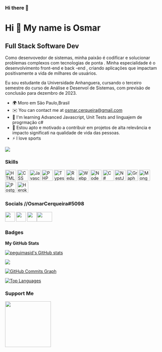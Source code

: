 ### Hi there 👋
Hi 👋 My name is Osmar
==========================

Full Stack Software Dev
-----------------------------

Como desenvovedor de sistemas, minha paixão é codificar e solucionar problemas complexos com tecnologias de ponta .
Minha especialidade é o desenvolvimento front-end e back -end , criando aplicações que impactam positivamente a vida de
milhares de usuários.

Eu sou estudante da Universidade Anhanguera, cursando o terceiro semestre do curso de Análise e Desenvol de Sistemas,
com previsão de conclusão para dezembro de 2023.

* 🌍 Moro em São Paulo,Brasil
* ✉️ You can contact me at [osmar.cerqueira@gmail.com](mailto:osmar.cerqueira@gmail.com)
* 🧠 I'm learning Advanced Javascript, Unit Tests and linguajem de progrmação c#
* 🤝 Estou apto e motivado a contribuir em projetos de alta relevância e impacto significati na qualidade de vida das
pessoas.
* ⚡ I love sports

<a href="https://github.com/osmar-tech" target="_blank" rel="noreferrer"><img
        src="https://img.shields.io/github/followers/peguimasid?logo=github&style=for-the-badge&color=3382ed&labelColor=171717" /></a>

### Skills

<p align="left">
    <a href="https://developer.mozilla.org/pt-BR/docs/Web/HTML" target="_blank" rel="noreferrer"><img
            src="https://img.shields.io/badge/HTML-239120?style=for-the-badge&logo=html5&logoColor=white" width="36"
            height="36" alt="HTML" /></a>
    <a href="https://developer.mozilla.org/en-US/docs/Web/CSS" target="_blank" rel="noreferrer"><img
            src="https://img.shields.io/badge/CSS-239120?&style=for-the-badge&logo=css3&logoColor=white" width="36"
            height="36" alt="CSS" /></a>
    <a href="https://developer.mozilla.org/en-US/docs/Web/JavaScript" target="_blank" rel="noreferrer"><img
            src="https://raw.githubusercontent.com/danielcranney/readme-generator/main/public/icons/skills/javascript-colored.svg"
            width="36" height="36" alt="Javascript" /></a>
    <a href="https://developer.mozilla.org/pt-BR/docs/Glossary/PHP" target="_blank" rel="noreferrer"><img
            src="https://img.shields.io/badge/PHP-777BB4?style=for-the-badge&logo=php&logoColor=white" width="36"
            height="36" alt="PHP" /></a>
    <a href="https://www.typescriptlang.org/" target="_blank" rel="noreferrer"><img
            src="https://raw.githubusercontent.com/danielcranney/readme-generator/main/public/icons/skills/typescript-colored.svg"
            width="36" height="36" alt="Typescript" /></<a hr/" target="_blank" rel="noreferrerps://mui.com/"
            target="_blank" rel="noreferrer" dme-generator/main/public/icons/skills/materialui-colored.svg" width="36"
            height="36" alt="Material UI" /></a>
    <a href="https://redux.js.org/" target="_blank" rel="noreferrer"><img
            src="https://raw.githubusercontent.com/danielcranney/readme-generator/main/public/icons/skills/redux-colored.svg"
            width="36" height="36" alt="Redux" /></a>
    <a href="https://webpack.js.org/" target="_blank" rel="noreferrer"><img
            src="https://raw.githubusercontent.com/danielcranney/readme-generator/main/public/icons/skills/webpack-colored.svg"
            width="36" height="36" alt="Webpack" /></a>
    <a href="https://nodejs.org/en/about" target="_blank" rel="noreferrer"><img
            src="https://raw.githubusercontent.com/danielcranney/readme-generator/main/public/icons/skills/nodejs-colored.svg"
            width="36" height="36" alt="NodeJS" /></a>
    <a href="https://learn.microsoft.com/pt-br/dotnet/csharp/" target="_blank" rel="noreferrer"><img
            src="https://img.shields.io/badge/C%23-239120?style=for-the-badge&logo=c-sharp&logoColor=white" width="36"
            height="36" alt="C#" /></a>
    <a href="https://docs.nestjs.com/" target="_blank" rel="noreferrer"><img
            src="https://raw.githubusercontent.com/danielcranney/readme-generator/main/public/icons/skills/nestjs-colored.svg"
            width="36" height="36" alt="NestJS" /></a>
    <a href="https://graphql.org/" target="_blank" rel="noreferrer"><img
            src="https://raw.githubusercontent.com/danielcranney/readme-generator/main/public/icons/skills/graphql-colored.svg"
            width="36" height="36" alt="GraphQL" /></a>
    <a href="https://www.mysql.com/" target="_blank" rel="noreferrer"><img
            src="https://img.shields.io/badge/MySQL-005C84?style=for-the-badge&logo=mysql&logoColor=white" width="36"
            height="36" alt="MongoDB" /></a>
    <a href="https://www.postgresql.org/" target="_blank" rel="noreferrer"><img
            src="https://raw.githubusercontent.com/danielcranney/readme-generator/main/public/icons/skills/postgresql-colored.svg"
            width="36" height="36" alt="PostgreSQL" /></a>
    <a href="https://www.heroku.com/" target="_blank" rel="noreferrer"><img
            src="https://raw.githubusercontent.com/danielcranney/readme-generator/main/public/icons/skills/heroku-colored.svg"
            width="36" height="36" alt="Heroku" /></a>
</p>

### Socials //OsmarCerqueira#5098

<p align="left"> <a href="#" target="_blank" rel="noreferrer"><img
            src="https://raw.githubusercontent.com/danielcranney/readme-generator/main/public/icons/socials/discord.svg"
            width="32" height="32" /></a> <a href="https://github.com/osmar-tech" target="_blank" rel="noreferrer"><img
            src="https://raw.githubusercontent.com/danielcranney/readme-generator/main/public/icons/socials/github-dark.svg"
            width="32" height="32" /></a> <a href="https://www.linkedin.com/in/osmar-cerqueira-645083227/"
        target="_blank" rel="noreferrer"><img
            src="https://raw.githubusercontent.com/danielcranney/readme-generator/main/public/icons/socials/linkedin.svg"
            width="32" height="32" /></a><a href="#" target="_blank" rel="noreferrer"><img
            src="https://raw.githubusercontent.com/danielcranney/readme-generator/main/public/icons/socials/youtube.svg"
            width="50" height="32" /></a></p>

### Badges

<b>My GitHub Stats</b>

<a href="https://github.com/osmar-tech"><img
        src="https://github-readme-stats-peguimasid.vercel.app/api?username=peguimasid&show_icons=true&hide=&count_private=true&title_color=3382ed&text_color=ffffff&icon_color=3382ed&bg_color=171717&hide_border=true&show_icons=true"
        alt="peguimasid's GitHub stats" /></a>

<a href="https://github.com/osmar-tech"><img
        src="https://github-readme-streak-stats.herokuapp.com/?user=peguimasid&stroke=ffffff&background=171717&ring=3382ed&fire=3382ed&currStreakNum=ffffff&currStreakLabel=3382ed&sideNums=ffffff&sideLabels=ffffff&dates=ffffff&hide_border=true" /></a>

<a href="https://github.com/osmar-tech"><img
        src="https://github-readme-activity-graph.cyclic.app/graph?username=peguimasid&bg_color=171717&color=ffffff&line=3382ed&point=ffffff&area_color=171717&area=true&hide_border=true&custom_title=GitHub%20Commits%20Graph"
        alt="GitHub Commits Graph" /></a>

<a href="https://github.com/osmar-tech" align="left"><img
        src="https://github-readme-stats-peguimasid.vercel.app/api/top-langs/?username=peguimasid&layout=compact&title_color=3382ed&hide=css,objective-c,html&text_color=ffffff&icon_color=3382ed&bg_color=171717&hide_border=true&locale=en&custom_title=Top%20%Languages"
        alt="Top Languages" /></a>

### Support Me

<a href="#"><img src="https://img.shields.io/badge/website-000000?style=for-the-badge&logo=About.me&logoColor=white"
        width="150" /></a>
